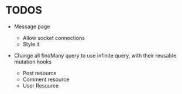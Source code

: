 # TODOS

- Message page

  - Allow socket connections
  - Style it

- Change all findMany query to use infinite query, with their reusable mutation hooks
  - Post resource
  - Comment resource
  - User Resource
